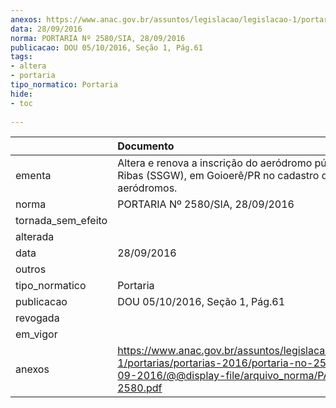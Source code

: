 ```yaml
---
anexos: https://www.anac.gov.br/assuntos/legislacao/legislacao-1/portarias/portarias-2016/portaria-no-2580-sia-28-09-2016/@@display-file/arquivo_norma/PA2016-2580.pdf
data: 28/09/2016
norma: PORTARIA Nº 2580/SIA, 28/09/2016
publicacao: DOU 05/10/2016, Seção 1, Pág.61
tags:
- altera
- portaria
tipo_normatico: Portaria
hide: 
- toc 
 
---
```


|                    | Documento                                                                                                                                                      |
|:-------------------|:---------------------------------------------------------------------------------------------------------------------------------------------------------------|
| ementa             | Altera e renova a inscrição do aeródromo público Manoel Ribas (SSGW), em Goioerê/PR no cadastro de aeródromos.                                                 |
| norma              | PORTARIA Nº 2580/SIA, 28/09/2016                                                                                                                               |
| tornada_sem_efeito |                                                                                                                                                                |
| alterada           |                                                                                                                                                                |
| data               | 28/09/2016                                                                                                                                                     |
| outros             |                                                                                                                                                                |
| tipo_normatico     | Portaria                                                                                                                                                       |
| publicacao         | DOU 05/10/2016, Seção 1, Pág.61                                                                                                                                |
| revogada           |                                                                                                                                                                |
| em_vigor           |                                                                                                                                                                |
| anexos             | https://www.anac.gov.br/assuntos/legislacao/legislacao-1/portarias/portarias-2016/portaria-no-2580-sia-28-09-2016/@@display-file/arquivo_norma/PA2016-2580.pdf |